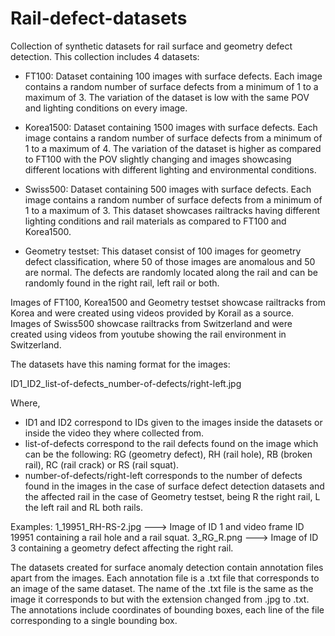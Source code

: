 # Rail-defect-datasets
Collection of synthetic datasets for rail surface and geometry defect detection. This collection includes 4 datasets:

- FT100: Dataset containing 100 images with surface defects. Each image contains a random number of surface defects from a minimum of 1 to a maximum of 3. The variation of the dataset is low with the same POV and lighting conditions on every image.

- Korea1500: Dataset containing 1500 images with surface defects. Each image contains a random number of surface defects from a minimum of 1 to a maximum of 4. The variation of the dataset is higher as compared to FT100 with the POV slightly changing and images showcasing different locations with different lighting and environmental conditions.

- Swiss500: Dataset containing 500 images with surface defects. Each image contains a random number of surface defects from a minimum of 1 to a maximum of 3. This dataset showcases railtracks having different lighting conditions and rail materials as compared to FT100 and Korea1500.

- Geometry testset: This dataset consist of 100 images for geometry defect classification, where 50 of those images are anomalous and 50 are normal. The defects are randomly located along the rail and can be randomly found in the right rail, left rail or both.

Images of FT100, Korea1500 and Geometry testset showcase railtracks from Korea and were created using videos provided by Korail as a source. Images of Swiss500 showcase railtracks from Switzerland and were created using videos from youtube showing the rail environment in Switzerland.

The datasets have this naming format for the images:

ID1_ID2_list-of-defects_number-of-defects/right-left.jpg

Where, 
- ID1 and ID2 correspond to IDs given to the images inside the datasets or inside the video they where collected from.
- list-of-defects correspond to the rail defects found on the image which can be the following: RG (geometry defect), RH (rail hole), RB (broken rail), RC (rail crack) or RS (rail squat).
- number-of-defects/right-left corresponds to the number of defects found in the images in the case of surface defect detection datasets and the affected rail in the case of Geometry testset, being R the right rail, L the left rail and RL both rails.

Examples:
1_19951_RH-RS-2.jpg ---> Image of ID 1 and video frame ID 19951 containing a rail hole and a rail squat.
3_RG_R.png ---> Image of ID 3 containing a geometry defect affecting the right rail.

The datasets created for surface anomaly detection contain annotation files apart from the images. Each annotation file is a .txt file that corresponds to an image of the same dataset. The name of the .txt file is the same as the image it corresponds to but with the extension changed from .jpg to .txt. The annotations include coordinates of bounding boxes, each line of the file corresponding to a single bounding box.
